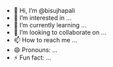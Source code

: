 - 👋 Hi, I’m @bisujhapali
- 👀 I’m interested in ...
- 🌱 I’m currently learning ...
- 💞️ I’m looking to collaborate on ...
- 📫 How to reach me ...
- 😄 Pronouns: ...
- ⚡ Fun fact: ...

<!---
bisujhapali/bisujhapali is a ✨ special ✨ repository because its `README.md` (this file) appears on your GitHub profile.
You can click the Preview link to take a look at your changes.
--->
